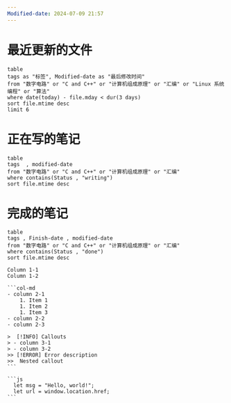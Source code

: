 ```yaml
---
Modified-date: 2024-07-09 21:57
---
```



# 最近更新的文件

```dataview
table
tags as "标签", Modified-date as "最后修改时间"
from "数字电路" or "C and C++" or "计算机组成原理" or "汇编" or "Linux 系统编程" or "算法"
where date(today) - file.mday < dur(3 days)
sort file.mtime desc
limit 6
```


# 正在写的笔记

```dataview
table
tags  , modified-date
from "数字电路" or "C and C++" or "计算机组成原理" or "汇编"
where contains(Status , "writing")
sort file.mtime desc
```

# 完成的笔记
```dataview
table
tags , Finish-date , modified-date
from "数字电路" or "C and C++" or "计算机组成原理" or "汇编"
where contains(Status , "done")
sort file.mtime desc 
```







````col
Column 1-1
Column 1-2

```col-md
- column 2-1
    1. Item 1
    1. Item 2
    1. Item 3
- column 2-2
- column 2-3

>  [!INFO] Callouts
> - column 3-1
> - column 3-2
>> [!ERROR] Error description
>>  Nested callout
```

```js
  let msg = "Hello, world!";
  let url = window.location.href;
```
````





